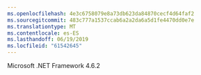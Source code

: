 ```yaml
---
ms.openlocfilehash: 4e3c6758079e8a73db623da84870cecf4d64faf2
ms.sourcegitcommit: 483c777a1537ccab6a2a2da6a5d1fe4470dd0e7e
ms.translationtype: MT
ms.contentlocale: es-ES
ms.lasthandoff: 06/19/2019
ms.locfileid: "61542645"
---
```

Microsoft .NET Framework 4.6.2